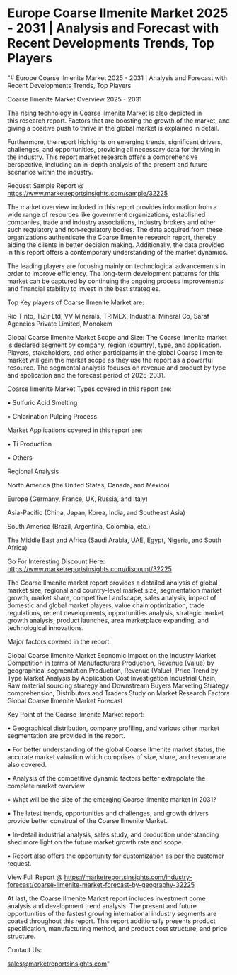 # Europe Coarse Ilmenite Market 2025 - 2031 | Analysis and Forecast with Recent Developments Trends, Top Players
"# Europe Coarse Ilmenite Market 2025 - 2031 | Analysis and Forecast with Recent Developments Trends, Top Players

Coarse Ilmenite Market Overview 2025 - 2031

The rising technology in Coarse Ilmenite Market is also depicted in this research report. Factors that are boosting the growth of the market, and giving a positive push to thrive in the global market is explained in detail.

Furthermore, the report highlights on emerging trends, significant drivers, challenges, and opportunities, providing all necessary data for thriving in the industry. This report market research offers a comprehensive perspective, including an in-depth analysis of the present and future scenarios within the industry.

Request Sample Report @ https://www.marketreportsinsights.com/sample/32225

The market overview included in this report provides information from a wide range of resources like government organizations, established companies, trade and industry associations, industry brokers and other such regulatory and non-regulatory bodies. The data acquired from these organizations authenticate the Coarse Ilmenite research report, thereby aiding the clients in better decision making. Additionally, the data provided in this report offers a contemporary understanding of the market dynamics.

The leading players are focusing mainly on technological advancements in order to improve efficiency. The long-term development patterns for this market can be captured by continuing the ongoing process improvements and financial stability to invest in the best strategies.

Top Key players of Coarse Ilmenite Market are:

Rio Tinto, TiZir Ltd, VV Minerals, TRIMEX, Industrial Mineral Co, Saraf Agencies Private Limited, Monokem

Global Coarse Ilmenite Market Scope and Size:
The Coarse Ilmenite market is declared segment by company, region (country), type, and application. Players, stakeholders, and other participants in the global Coarse Ilmenite market will gain the market scope as they use the report as a powerful resource. The segmental analysis focuses on revenue and product by type and application and the forecast period of 2025-2031.

Coarse Ilmenite Market Types covered in this report are:

• Sulfuric Acid Smelting

• Chlorination Pulping Process

Market Applications covered in this report are:

• Ti Production

• Others

Regional Analysis

North America (the United States, Canada, and Mexico)

Europe (Germany, France, UK, Russia, and Italy)

Asia-Pacific (China, Japan, Korea, India, and Southeast Asia)

South America (Brazil, Argentina, Colombia, etc.)

The Middle East and Africa (Saudi Arabia, UAE, Egypt, Nigeria, and South Africa)

Go For Interesting Discount Here: https://www.marketreportsinsights.com/discount/32225

The Coarse Ilmenite market report provides a detailed analysis of global market size, regional and country-level market size, segmentation market growth, market share, competitive Landscape, sales analysis, impact of domestic and global market players, value chain optimization, trade regulations, recent developments, opportunities analysis, strategic market growth analysis, product launches, area marketplace expanding, and technological innovations.

Major factors covered in the report:

Global Coarse Ilmenite Market
Economic Impact on the Industry
Market Competition in terms of Manufacturers
Production, Revenue (Value) by geographical segmentation
Production, Revenue (Value), Price Trend by Type
Market Analysis by Application
Cost Investigation
Industrial Chain, Raw material sourcing strategy and Downstream Buyers
Marketing Strategy comprehension, Distributors and Traders
Study on Market Research Factors
Global Coarse Ilmenite Market Forecast

Key Point of the Coarse Ilmenite Market report:

• Geographical distribution, company profiling, and various other market segmentation are provided in the report.

• For better understanding of the global Coarse Ilmenite market status, the accurate market valuation which comprises of size, share, and revenue are also covered.

• Analysis of the competitive dynamic factors better extrapolate the complete market overview

• What will be the size of the emerging Coarse Ilmenite market in 2031?

• The latest trends, opportunities and challenges, and growth drivers provide better construal of the Coarse Ilmenite Market.

• In-detail industrial analysis, sales study, and production understanding shed more light on the future market growth rate and scope.

• Report also offers the opportunity for customization as per the customer request.

View Full Report @ https://marketreportsinsights.com/industry-forecast/coarse-ilmenite-market-forecast-by-geography-32225

At last, the Coarse Ilmenite Market report includes investment come analysis and development trend analysis. The present and future opportunities of the fastest growing international industry segments are coated throughout this report. This report additionally presents product specification, manufacturing method, and product cost structure, and price structure.

Contact Us:

sales@marketreportsinsights.com"
